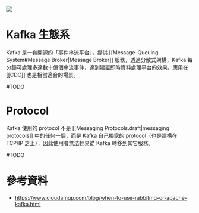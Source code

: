 ![](<https://raw.githubusercontent.com/Jamison-Chen/KM-software/master/img/kafka-setup.png>)

# Kafka 生態系

Kafka 是一套開源的「事件串流平台」，提供 [[Message-Queuing System#Message Broker|Message Broker]] 服務，透過分散式架構，Kafka 每分鐘可處理多達數十億個串流事件，達到建置即時資料處理平台的效果，應用在 [[CDC]] 也是相當適合的場景。

#TODO 

# Protocol

Kafka 使用的 protocol 不是 [[Messaging Protocols.draft|messaging protocols]] 中的任何一個，而是 Kafka 自己獨家的 protocol（也是建構在 TCP/IP 之上），因此使用者無法輕易從 Kafka 轉移到其它服務。

#TODO 

# 參考資料

- <https://www.cloudamqp.com/blog/when-to-use-rabbitmq-or-apache-kafka.html>
